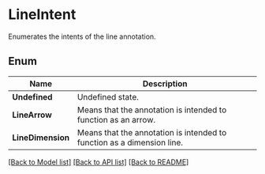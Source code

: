 ﻿
# LineIntent
Enumerates the intents of the line annotation.

## Enum
 Name | Description
------------ | ------------
**Undefined** | Undefined state.
**LineArrow** | Means that the annotation is intended to function as an arrow.
**LineDimension** | Means that the annotation is intended to function as a dimension line.


[[Back to Model list]](../../README.md#documentation-for-models) [[Back to API list]](../../README.md#documentation-for-api-endpoints) [[Back to README]](../../README.md)


